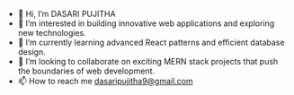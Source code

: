 - 👋 Hi, I’m DASARI PUJITHA
- 👀 I’m interested in building innovative web applications and exploring new technologies.
- 🌱 I’m currently learning advanced React patterns and efficient database design.
- 💞️ I’m looking to collaborate on exciting MERN stack projects that push the boundaries of web development.
- 📫 How to reach me dasaripujitha9@gmail.com


<!---
p00jitha/p00jitha is a ✨ special ✨ repository because its `README.md` (this file) appears on your GitHub profile.
You can click the Preview link to take a look at your changes.
--->
